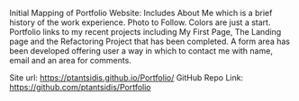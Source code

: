 Initial Mapping of Portfolio Website:
Includes About Me which is a brief history of the work experience. 
Photo to Follow.
Colors are just a start.
Portfolio links to my recent projects including My First Page, The Landing page and the Refactoring Project that has been completed.
A form area has been developed offering user a way in which to contact me with name, email and an area for comments.  

Site url: https://ptantsidis.github.io/Portfolio/
GitHub Repo Link: https://github.com/ptantsidis/Portfolio
